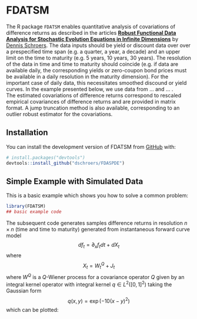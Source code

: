 
<!-- README.md is generated from README.Rmd. Please edit that file -->

# FDATSM

<!-- badges: start -->

The R package `FDATSM` enables quantitative analysis of covariations of
difference returns as described in the articles [**Robust Functional
Data Analysis for Stochastic Evolution Equations in Infinite
Dimensions**](https://arxiv.org/pdf/2401.16286) by [Dennis
Schroers](https://github.com/dschroers). The data inputs should be yield
or discount data over over a prespecified time span (e.g. a quarter, a
year, a decade) and an upper limit on the time to maturity (e.g. 5
years, 10 years, 30 years). The resolution of the data in time and time
to maturity should coincide (e.g. if data are available daily, the
corresponding yields or zero-coupon bond prices must be available in a
daily resolution in the maturity dimension). For the important case of
daily data, this necessitates smoothed discound or yield curves. In the
example presented below, we use data from … and … .  
The estimated covariations of difference returns correspond to rescaled
empirical covariances of difference returns and are provided in matrix
format. A jump truncation method is also available, corresponding to an
outlier robust estimator for the covariations.

<!-- badges: end -->

## Installation

You can install the development version of FDATSM from
[GitHub](https://github.com/) with:

``` r
# install.packages("devtools")
devtools::install_github("dschroers/FDASPDE")
```

## Simple Example with Simulated Data

This is a basic example which shows you how to solve a common problem:

``` r
library(FDATSM)
## basic example code
```

The subsequent code generates samples difference returns in resolution
$n\times n$ (time and time to maturity) generated from instantaneous
forward curve model $$df_t = \partial_x f_t dt+ dX_t$$ where
$$X_t=  W_t^Q+ J_t$$ where $W^Q$ is a $Q$-Wiener process for a
covariance operator $Q$ given by an integral kernel operator with
integral kernel $q\in L^2([0,1]^2)$ taking the Gaussian form
$$q(x,y)= \exp(-10 (x-y)^2)$$ which can be plotted:
